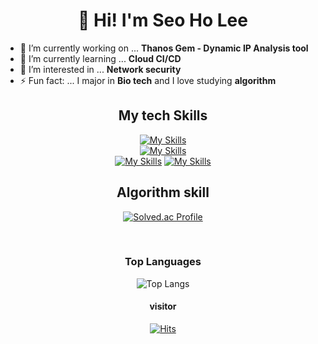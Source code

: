 <h1 align="center">🐾 Hi! I'm Seo Ho Lee</h1>

<p align="center">

- 🔭 I’m currently working on ... **Thanos Gem - Dynamic IP Analysis tool**
- 🌱 I’m currently learning ... **Cloud CI/CD**
- 🤔 I’m interested in  ... **Network security**
- ⚡ Fun fact: ... I major in **Bio tech** and I love studying **algorithm**
 </p>

<div align="center">

## My tech Skills
[![My Skills](https://skillicons.dev/icons?i=js,html,css,react,bootstrap)](https://skillicons.dev)
<br>
[![My Skills](https://skillicons.dev/icons?i=python,flask,cs,cpp)](https://skillicons.dev)
<br>
[![My Skills](https://skillicons.dev/icons?i=linux,aws)](https://skillicons.dev)
[![My Skills](https://skillicons.dev/icons?i=vscode,github,notion)](https://skillicons.dev)

## Algorithm skill
[![Solved.ac Profile](http://mazassumnida.wtf/api/v2/generate_badge?boj=ssoulistic)](https://solved.ac/ssoulistic/)


<br>

### Top Languages
![Top Langs](https://github-readme-stats.vercel.app/api/top-langs/?username=ssoulistic&layout=compact&hide_border=true&theme=algolia)

#### visitor
[![Hits](https://hits.seeyoufarm.com/api/count/incr/badge.svg?url=https%3A%2F%2Fgithub.com%2Fssoulistic%2Fhit-counter&count_bg=%23E53B3B&title_bg=%23555555&icon=clyp.svg&icon_color=%23FFE900&title=hello+visitors&edge_flat=false)](https://hits.seeyoufarm.com)
</div>  

<!--
**ssoulistic/ssoulistic** is a ✨ _special_ ✨ repository because its `README.md` (this file) appears on your GitHub profile.

Here are some ideas to get you started:
🐾
- 🔭 I’m currently working on ...
- 🌱 I’m currently learning ...
- 👯 I’m looking to collaborate on ...
- 🤔 I’m looking for help with ...
- 💬 Ask me about ...
- 📫 How to reach me: ...
- 😄 Pronouns: ...
- ⚡ Fun fact: ...
-->
